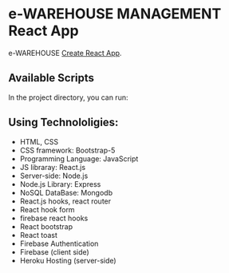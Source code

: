 # e-WAREHOUSE MANAGEMENT React App

e-WAREHOUSE [Create React App](https://e-warehouse-management.firebaseapp.com/).

## Available Scripts

In the project directory, you can run:
## Using Technololigies:

- HTML, CSS
- CSS framework: Bootstrap-5
- Programming Language: JavaScript 
- JS libraray: React.js
- Server-side: Node.js
- Node.js Library: Express
- NoSQL DataBase: Mongodb
- React.js hooks, react router
- React hook form
- firebase react hooks
- React bootstrap
- React toast
- Firebase Authentication
- Firebase (client side)
- Heroku Hosting (server-side)
